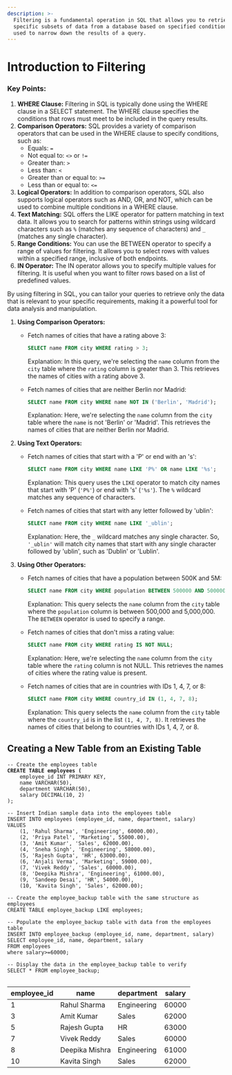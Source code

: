 ```yaml
---
description: >-
  Filtering is a fundamental operation in SQL that allows you to retrieve
  specific subsets of data from a database based on specified conditions. It is
  used to narrow down the results of a query.
---
```


# Introduction to Filtering

### Key Points:

1. **WHERE Clause:** Filtering in SQL is typically done using the WHERE clause in a SELECT statement. The WHERE clause specifies the conditions that rows must meet to be included in the query results.
2. **Comparison Operators:** SQL provides a variety of comparison operators that can be used in the WHERE clause to specify conditions, such as:
   * Equals: `=`
   * Not equal to: `<>` or `!=`
   * Greater than: `>`
   * Less than: `<`
   * Greater than or equal to: `>=`
   * Less than or equal to: `<=`
3. **Logical Operators:** In addition to comparison operators, SQL also supports logical operators such as AND, OR, and NOT, which can be used to combine multiple conditions in a WHERE clause.
4. **Text Matching:** SQL offers the LIKE operator for pattern matching in text data. It allows you to search for patterns within strings using wildcard characters such as `%` (matches any sequence of characters) and `_` (matches any single character).
5. **Range Conditions:** You can use the BETWEEN operator to specify a range of values for filtering. It allows you to select rows with values within a specified range, inclusive of both endpoints.
6. **IN Operator:** The IN operator allows you to specify multiple values for filtering. It is useful when you want to filter rows based on a list of predefined values.

By using filtering in SQL, you can tailor your queries to retrieve only the data that is relevant to your specific requirements, making it a powerful tool for data analysis and manipulation.

1. **Using Comparison Operators:**
   *   Fetch names of cities that have a rating above 3:

       ```sql
       SELECT name FROM city WHERE rating > 3;
       ```

       Explanation: In this query, we're selecting the `name` column from the `city` table where the `rating` column is greater than 3. This retrieves the names of cities with a rating above 3.
   *   Fetch names of cities that are neither Berlin nor Madrid:

       ```sql
       SELECT name FROM city WHERE name NOT IN ('Berlin', 'Madrid');
       ```

       Explanation: Here, we're selecting the `name` column from the `city` table where the `name` is not 'Berlin' or 'Madrid'. This retrieves the names of cities that are neither Berlin nor Madrid.
2. **Using Text Operators:**
   *   Fetch names of cities that start with a 'P' or end with an 's':

       ```sql
       SELECT name FROM city WHERE name LIKE 'P%' OR name LIKE '%s';
       ```

       Explanation: This query uses the `LIKE` operator to match city names that start with 'P' (`'P%'`) or end with 's' (`'%s'`). The `%` wildcard matches any sequence of characters.
   *   Fetch names of cities that start with any letter followed by 'ublin':

       ```sql
       SELECT name FROM city WHERE name LIKE '_ublin';
       ```

       Explanation: Here, the `_` wildcard matches any single character. So, `'_ublin'` will match city names that start with any single character followed by 'ublin', such as 'Dublin' or 'Lublin'.
3. **Using Other Operators:**
   *   Fetch names of cities that have a population between 500K and 5M:

       ```sql
       SELECT name FROM city WHERE population BETWEEN 500000 AND 5000000;
       ```

       Explanation: This query selects the `name` column from the `city` table where the `population` column is between 500,000 and 5,000,000. The `BETWEEN` operator is used to specify a range.
   *   Fetch names of cities that don't miss a rating value:

       ```sql
       SELECT name FROM city WHERE rating IS NOT NULL;
       ```

       Explanation: Here, we're selecting the `name` column from the `city` table where the `rating` column is not NULL. This retrieves the names of cities where the rating value is present.
   *   Fetch names of cities that are in countries with IDs 1, 4, 7, or 8:

       ```sql
       SELECT name FROM city WHERE country_id IN (1, 4, 7, 8);
       ```

       Explanation: This query selects the `name` column from the `city` table where the `country_id` is in the list `(1, 4, 7, 8)`. It retrieves the names of cities that belong to countries with IDs 1, 4, 7, or 8.

## Creating a New Table from an Existing Table



<pre class="language-sql"><code class="lang-sql">-- Create the employees table
<strong>CREATE TABLE employees (
</strong>    employee_id INT PRIMARY KEY,
    name VARCHAR(50),
    department VARCHAR(50),
    salary DECIMAL(10, 2)
);

-- Insert Indian sample data into the employees table
INSERT INTO employees (employee_id, name, department, salary)
VALUES
    (1, 'Rahul Sharma', 'Engineering', 60000.00),
    (2, 'Priya Patel', 'Marketing', 55000.00),
    (3, 'Amit Kumar', 'Sales', 62000.00),
    (4, 'Sneha Singh', 'Engineering', 58000.00),
    (5, 'Rajesh Gupta', 'HR', 63000.00),
    (6, 'Anjali Verma', 'Marketing', 59000.00),
    (7, 'Vivek Reddy', 'Sales', 60000.00),
    (8, 'Deepika Mishra', 'Engineering', 61000.00),
    (9, 'Sandeep Desai', 'HR', 54000.00),
    (10, 'Kavita Singh', 'Sales', 62000.00);

-- Create the employee_backup table with the same structure as employees
CREATE TABLE employee_backup LIKE employees;

-- Populate the employee_backup table with data from the employees table
INSERT INTO employee_backup (employee_id, name, department, salary)
SELECT employee_id, name, department, salary
FROM employees
where salary>=60000;

-- Display the data in the employee_backup table to verify
SELECT * FROM employee_backup;

</code></pre>

| employee\_id | name           | department  | salary |
| ------------ | -------------- | ----------- | ------ |
| 1            | Rahul Sharma   | Engineering | 60000  |
| 3            | Amit Kumar     | Sales       | 62000  |
| 5            | Rajesh Gupta   | HR          | 63000  |
| 7            | Vivek Reddy    | Sales       | 60000  |
| 8            | Deepika Mishra | Engineering | 61000  |
| 10           | Kavita Singh   | Sales       | 62000  |
